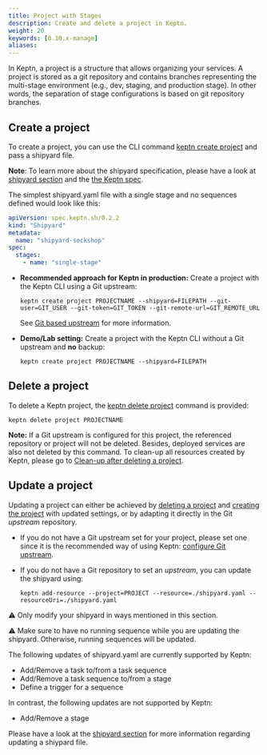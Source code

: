 ```yaml
---
title: Project with Stages
description: Create and delete a project in Keptn.
weight: 20
keywords: [0.10.x-manage]
aliases:
---
```


In Keptn, a project is a structure that allows organizing your services. A project is stored as a git repository and contains branches representing the multi-stage environment (e.g., dev, staging, and production stage).
In other words, the separation of stage configurations is based on git repository branches.

## Create a project

To create a project, you can use the CLI command [keptn create project](../../reference/cli/commands/keptn_create_project) and pass a shipyard file.

**Note**: To learn more about the shipyard specification, please have a look at [shipyard section](../shipyard/) and the [the Keptn spec](https://github.com/keptn/spec/blob/0.2.1/shipyard.md).

The simplest shipyard.yaml file with a single stage and no sequences defined would look like this:
```yaml
apiVersion: spec.keptn.sh/0.2.2
kind: "Shipyard"
metadata:
  name: "shipyard-sockshop"
spec:
  stages:
    - name: "single-stage"
```

* **Recommended approach for Keptn in production:** Create a project with the Keptn CLI using a Git upstream: 
  ```console
  keptn create project PROJECTNAME --shipyard=FILEPATH --git-user=GIT_USER --git-token=GIT_TOKEN --git-remote-url=GIT_REMOTE_URL
  ```
  See [Git based upstream](../../manage/git_upstream/) for more information.

* **Demo/Lab setting:** Create a project with the Keptn CLI without a Git upstream and **no** backup:
  ```console
  keptn create project PROJECTNAME --shipyard=FILEPATH
  ```

## Delete a project

To delete a Keptn project, the [keptn delete project](../../reference/cli/commands/keptn_delete_project) command is provided:
  ```console
  keptn delete project PROJECTNAME
  ```

**Note:** If a Git upstream is configured for this project, the referenced repository or project will not be deleted. Besides, deployed services are also not deleted by this command. To clean-up all resources created by Keptn, please go to [Clean-up after deleting a project](../../continuous_delivery/deployment_helm/#clean-up-after-deleting-a-project).

## Update a project

Updating a project can either be achieved by [deleting a project](#delete-a-project) and [creating the project](#create-a-project) with updated settings, or by adapting it directly in the Git *upstream* repository.

* If you do not have a Git upstream set for your project, please set one since it is the recommended way of using Keptn: [configure Git upstream](../../manage/git_upstream/#create-keptn-project-or-set-git-upstream).

* If you do not have a Git repository to set an *upstream*, you can update the shipyard using:

  ```
  keptn add-resource --project=PROJECT --resource=./shipyard.yaml --resourceUri=./shipyard.yaml
  ```

:warning: Only modify your shipyard in ways mentioned in this section.

:warning: Make sure to have no running sequence while you are updating the shipyard. Otherwise, running sequences will be updated.

The following updates of shipyard.yaml are currently supported by Keptn:

* Add/Remove a task to/from a task sequence
* Add/Remove a task sequence to/from a stage
* Define a trigger for a sequence 

In contrast, the following updates are not supported by Keptn:

* Add/Remove a stage

Please have a look at the [shipyard section](../shipyard/#updating-a-shipyard) for more information regarding updating a shiypard file.
